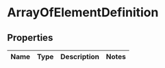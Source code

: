 
# ArrayOfElementDefinition

## Properties
Name | Type | Description | Notes
------------ | ------------- | ------------- | -------------




